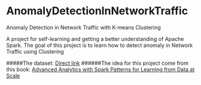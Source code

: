 # AnomalyDetectionInNetworkTraffic
Anomaly Detection in Network Traffic with K-means Clustering

A project for self-learning and getting a better understanding of Apache Spark.
The goal of this project is to learn how to detect anomaly in Network Traffic using Clustering 

#####The dataset: [Direct link](http://kdd.ics.uci.edu/databases/kddcup99/kddcup99.html)
######The idea for this project come from this book: [Advanced Analytics with Spark Patterns for Learning from Data at Scale](http://shop.oreilly.com/product/0636920035091.do)
